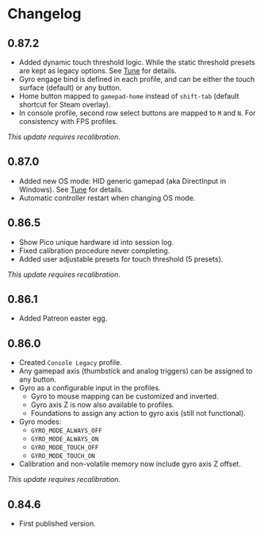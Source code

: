 # Changelog

## 0.87.2
- Added dynamic touch threshold logic. While the static threshold presets are kept as legacy options. See [Tune](https://inputlabs.io/alpakka/manual/tune) for details.
- Gyro engage bind is defined in each profile, and can be either the touch surface (default) or any button.
- Home button mapped to `gamepad-home` instead of `shift-tab` (default shortcut for Steam overlay).
- In console profile, second row select buttons are mapped to `M` and `N`. For consistency with FPS profiles.

_This update requires recalibration._

## 0.87.0
- Added new OS mode: HID generic gamepad (aka DirectInput in Windows). See [Tune](https://inputlabs.io/alpakka/manual/tune) for details.
- Automatic controller restart when changing OS mode.

## 0.86.5
- Show Pico unique hardware id into session log.
- Fixed calibration procedure never completing.
- Added user adjustable presets for touch threshold (5 presets).

_This update requires recalibration._

## 0.86.1
- Added Patreon easter egg.

## 0.86.0
- Created `Console Legacy` profile.
- Any gamepad axis (thumbstick and analog triggers) can be assigned to any button.
- Gyro as a configurable input in the profiles.
    - Gyro to mouse mapping can be customized and inverted.
    - Gyro axis Z is now also available to profiles.
    - Foundations to assign any action to gyro axis (still not functional).
- Gyro modes:
  - `GYRO_MODE_ALWAYS_OFF`
  - `GYRO_MODE_ALWAYS_ON`
  - `GYRO_MODE_TOUCH_OFF`
  - `GYRO_MODE_TOUCH_ON`
- Calibration and non-volatile memory now include gyro axis Z offset.

_This update requires recalibration._

## 0.84.6
- First published version.
